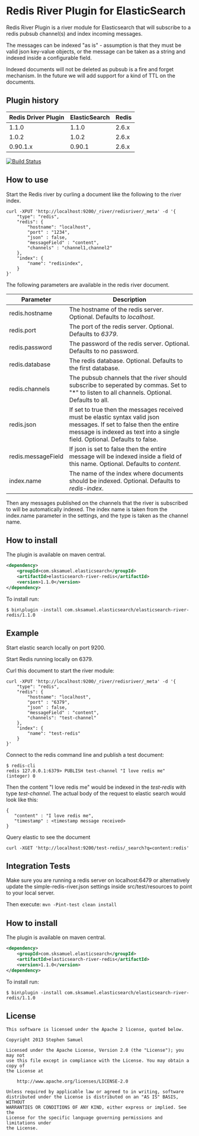 Redis River Plugin for ElasticSearch
=========================

Redis River Plugin is a river module for Elasticsearch that will subscribe to a redis
pubsub channel(s) and index incoming messages.

The messages can be indexed "as is" - assumption is that they must be valid json key-value objects, 
or the message can be taken as a string and indexed inside a configurable field.

Indexed documents will not be deleted as pubsub is a fire and forget mechanism. In the future we will
add support for a kind of TTL on the documents.

## Plugin history

| Redis Driver Plugin | ElasticSearch | Redis |
| ------ | --------- | --------- |
| 1.1.0 | 1.1.0 | 2.6.x |
| 1.0.2 | 1.0.2 | 2.6.x |
| 0.90.1.x | 0.90.1 | 2.6.x |

[![Build Status](https://travis-ci.org/sksamuel/elasticsearch-river-redis.png)](https://travis-ci.org/sksamuel/elasticsearch-river-redis)

## How to use

Start the Redis river by curling a document like the following to the river index.

```
curl -XPUT 'http://localhost:9200/_river/redisriver/_meta' -d '{
    "type": "redis",
    "redis": {
        "hostname": "localhost",
        "port" : "1234",
        "json" : false,
        "messageField" : "content",
		"channels" : "channel1,channel2"
    },
    "index": {
        "name": "redisindex",
    }
}'
```

The following parameters are available in the redis river document.

| Parameter | Description |
| ------ | --------- |
| redis.hostname | The hostname of the redis server. Optional. Defaults to _localhost_.
| redis.port | The port of the redis server. Optional. Defaults to _6379_.
| redis.password | The password of the redis server. Optional. Defaults to no password.
| redis.database | The redis database. Optional. Defaults to the first database.
| redis.channels | The pubsub channels that the river should subscribe to seperated by commas. Set to "*" to listen to all channels. Optional. Defaults to all.
| redis.json | If set to true then the messages received must be elastic syntax valid json messages. If set to false then the entire message is indexed as text into a single field. Optional. Defaults to false. |
| redis.messageField | If json is set to false then the entire message will be indexed inside a field of this name. Optional. Defaults to _content_.
| index.name | The name of the index where documents should be indexed. Optional. Defaults to _redis-index_.

Then any messages published on the channels that the river is subscribed to will be automatically indexed. The index name is taken from the index.name parameter in the settings, and the type is taken as the channel name.
## How to install

The plugin is available on maven central.

```xml
<dependency>
    <groupId>com.sksamuel.elasticsearch</groupId>
    <artifactId>elasticsearch-river-redis</artifactId>
    <version>1.1.0</version>
</dependency>
```

To install run:
```
$ bin\plugin -install com.sksamuel.elasticsearch/elasticsearch-river-redis/1.1.0
```
## Example

Start elastic search locally on port 9200.

Start Redis running locally on 6379.

Curl this document to start the river module:

```
curl -XPUT 'http://localhost:9200/_river/redisriver/_meta' -d '{
    "type": "redis",
    "redis": {
        "hostname": "localhost",
        "port" : "6379",
        "json" : false,
        "messageField" : "content",
        "channels": "test-channel"
    },
    "index": {
        "name": "test-redis"
    }
}'
```

Connect to the redis command line and publish a test document:

```
$ redis-cli
redis 127.0.0.1:6379> PUBLISH test-channel "I love redis me"
(integer) 0
```
Then the content "I love redis me" would be indexed in the _test-redis_ with type _test-channel_.
The actual body of the request to elastic search would look like this:

```
{
   "content" : "I love redis me",
   "timestamp" : <timestamp message received>
}
```

Query elastic to see the document

```
curl -XGET 'http://localhost:9200/test-redis/_search?q=content:redis'
```


## Integration Tests

Make sure you are running a redis server on localhost:6479 or alternatively update the simple-redis-river.json settings inside src/test/resources
to point to your local server.

Then execute:
```mvn -Pint-test clean install```



## How to install

The plugin is available on maven central.

```xml
<dependency>
    <groupId>com.sksamuel.elasticsearch</groupId>
    <artifactId>elasticsearch-river-redis</artifactId>
    <version>1.1.0</version>
</dependency>
```

To install run:
```
$ bin\plugin -install com.sksamuel.elasticsearch/elasticsearch-river-redis/1.1.0
```

## License
```
This software is licensed under the Apache 2 license, quoted below.

Copyright 2013 Stephen Samuel

Licensed under the Apache License, Version 2.0 (the "License"); you may not
use this file except in compliance with the License. You may obtain a copy of
the License at

    http://www.apache.org/licenses/LICENSE-2.0

Unless required by applicable law or agreed to in writing, software
distributed under the License is distributed on an "AS IS" BASIS, WITHOUT
WARRANTIES OR CONDITIONS OF ANY KIND, either express or implied. See the
License for the specific language governing permissions and limitations under
the License.
```
